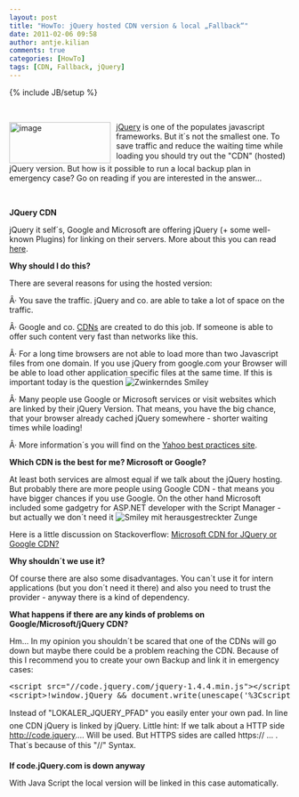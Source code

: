 ```yaml
---
layout: post
title: "HowTo: jQuery hosted CDN version & local „Fallback“"
date: 2011-02-06 09:58
author: antje.kilian
comments: true
categories: [HowTo]
tags: [CDN, Fallback, jQuery]
---
```

{% include JB/setup %}
<p>&#160;</p>  <p><b></b></p>  <p><a href="http://code-inside.de/blog-in/wp-content/uploads/image120.png"><img style="background-image: none; border-bottom: 0px; border-left: 0px; margin: 0px 10px 0px 0px; padding-left: 0px; padding-right: 0px; display: inline; float: left; border-top: 0px; border-right: 0px; padding-top: 0px" title="image" border="0" alt="image" align="left" src="http://code-inside.de/blog-in/wp-content/uploads/image_thumb29.png" width="182" height="74" /></a><a href="http://docs.jquery.com/Downloading_jQuery">jQuery</a> is one of the populates javascript frameworks. But it´s not the smallest one. To save traffic and reduce the waiting time while loading you should try out the "CDN" (hosted) jQuery version. But how is it possible to run a local backup plan in emergency case? Go on reading if you are interested in the answer...</p>  <p>&#160;</p>  <!--more-->  <p><b>JQuery CDN</b></p>  <p>jQuery it self´s, Google and Microsoft are offering jQuery (+ some well-known Plugins) for linking on their servers. More about this you can read <a href="http://docs.jquery.com/Downloading_jQuery#CDN_Hosted_jQuery">here</a>.</p>  <p><b>Why should I do this?</b></p>  <p><b></b></p>  <p>There are several reasons for using the hosted version:</p>  <p>Â· You save the traffic. jQuery and co. are able to take a lot of space on the traffic.</p>  <p>Â· Google and co. <a href="http://en.wikipedia.org/wiki/Content_delivery_network">CDNs</a> are created to do this job. If someone is able to offer such content very fast than networks like this.</p>  <p>Â· For a long time browsers are not able to load more than two Javascript files from one domain. If you use jQuery from google.com your Browser will be able to load other application specific files at the same time. If this is important today is the question <img style="border-bottom-style: none; border-right-style: none; border-top-style: none; border-left-style: none" class="wlEmoticon wlEmoticon-winkingsmile" alt="Zwinkerndes Smiley" src="http://code-inside.de/blog-in/wp-content/uploads/wlEmoticon-winkingsmile11.png" /></p>  <p>Â· Many people use Google or Microsoft services or visit websites which are linked by their jQuery Version. That means, you have the big chance, that your browser already cached jQuery somewhere - shorter waiting times while loading!</p>  <p>Â· More information´s you will find on the <a href="http://developer.yahoo.com/performance/rules.html">Yahoo best practices site</a>.</p>  <p><b>Which CDN is the best for me? Microsoft or Google? </b></p>  <p><b></b></p>  <p>At least both services are almost equal if we talk about the jQuery hosting. But probably there are more people using Google CDN - that means you have bigger chances if you use Google. On the other hand Microsoft included some gadgetry for ASP.NET developer with the Script Manager - but actually we don´t need it <img style="border-bottom-style: none; border-right-style: none; border-top-style: none; border-left-style: none" class="wlEmoticon wlEmoticon-smilewithtongueout" alt="Smiley mit herausgestreckter Zunge" src="http://code-inside.de/blog-in/wp-content/uploads/wlEmoticon-smilewithtongueout.png" /></p>  <p>Here is a little discussion on Stackoverflow: <a href="http://stackoverflow.com/questions/1447184/microsoft-cdn-for-jquery-or-google-cdn">Microsoft CDN for JQuery or Google CDN?</a></p>  <p><b>Why shouldn´t we use it? </b></p>  <p><b></b></p>  <p>Of course there are also some disadvantages. You can´t use it for intern applications (but you don´t need it there) and also you need to trust the provider - anyway there is a kind of dependency. </p>  <p><b>What happens if there are any kinds of problems on Google/Microsoft/jQuery CDN?</b></p>  <p><b></b></p>  <p>Hm... In my opinion you shouldn´t be scared that one of the CDNs will go down but maybe there could be a problem reaching the CDN. Because of this I recommend you to create your own Backup and link it in emergency cases:</p>  <div style="padding-bottom: 0px; margin: 0px; padding-left: 0px; padding-right: 0px; display: inline; float: none; padding-top: 0px" id="scid:812469c5-0cb0-4c63-8c15-c81123a09de7:082465c2-6699-46ca-a086-1095a41e23fd" class="wlWriterEditableSmartContent"><pre name="code" class="c#">&lt;script src="//code.jquery.com/jquery-1.4.4.min.js"&gt;&lt;/script&gt;
&lt;script&gt;!window.jQuery &amp;&amp; document.write(unescape('%3Cscript src="LOKALER_JQUERY_PFAD"%3E%3C/script%3E'))&lt;/script&gt;</pre></div>

<p>Instead of "LOKALER_JQUERY_PFAD" you easily enter your own pad. In line one CDN jQuery is linked by jQuery. Little hint: If we talk about a HTTP side <a href="http://code.jquery">http://code.jquery</a>.... Will be used. But HTTPS sides are called https:// ... . That´s because of this "//" Syntax. </p>

<p><b>If code.jQuery.com is down anyway </b></p>

<p>With Java Script the local version will be linked in this case automatically. </p>
